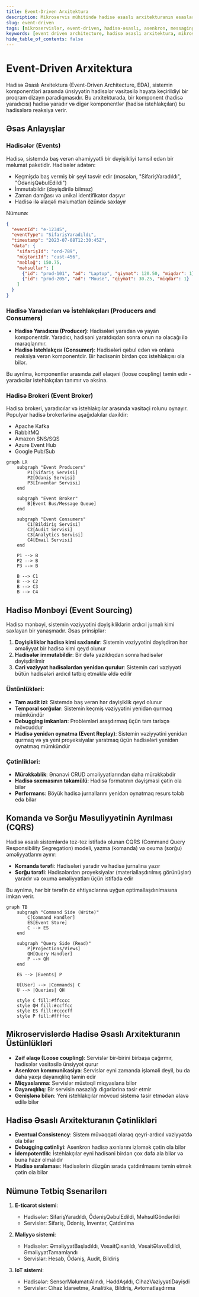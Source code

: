 ```yaml
---
title: Event-Driven Arxitektura
description: Mikroservis mühitində hadisə əsaslı arxitekturanın əsasları, üstünlükləri və tətbiq üsulları
slug: event-driven
tags: [mikroservislər, event-driven, hadisə-əsaslı, asenkron, messaging, event-sourcing]
keywords: [event driven architecture, hadisə əsaslı arxitektura, mikroservislər, asenkron kommunikasiya]
hide_table_of_contents: false
---
```


# Event-Driven Arxitektura
Hadisə Əsaslı Arxitektura (Event-Driven Architecture, EDA), sistemin komponentləri arasında ünsiyyətin hadisələr vasitəsilə həyata keçirildiyi bir proqram dizayn paradiqmasıdır. Bu arxitekturada, bir komponent (hadisə yaradıcısı) hadisə yaradır və digər komponentlər (hadisə istehlakçıları) bu hadisələrə reaksiya verir.

## Əsas Anlayışlar

### Hadisələr (Events)

Hadisə, sistemdə baş verən əhəmiyyətli bir dəyişikliyi təmsil edən bir məlumat paketidir. Hadisələr adətən:

- Keçmişdə baş vermiş bir şeyi təsvir edir (məsələn, "SifarişYaradıldı", "ÖdənişQəbulEdildi")
- İmmutabildir (dəyişdirilə bilməz)
- Zaman damğası və unikal identifikator daşıyır
- Hadisə ilə əlaqəli məlumatları özündə saxlayır

Nümunə:
```json
{
  "eventId": "e-12345",
  "eventType": "SifarişYaradıldı",
  "timestamp": "2023-07-08T12:30:45Z",
  "data": {
    "sifarişId": "ord-789",
    "müştəriId": "cust-456",
    "məbləğ": 150.75,
    "məhsullar": [
      {"id": "prod-101", "ad": "Laptop", "qiymət": 120.50, "miqdar": 1},
      {"id": "prod-205", "ad": "Mouse", "qiymət": 30.25, "miqdar": 1}
    ]
  }
}
```

### Hadisə Yaradıcıları və İstehlakçıları (Producers and Consumers)

- **Hadisə Yaradıcısı (Producer)**: Hadisələri yaradan və yayan komponentdir. Yaradıcı, hadisəni yaratdıqdan sonra onun nə olacağı ilə maraqlanmır.
- **Hadisə İstehlakçısı (Consumer)**: Hadisələri qəbul edən və onlara reaksiya verən komponentdir. Bir hadisənin birdən çox istehlakçısı ola bilər.

Bu ayrılma, komponentlər arasında zəif əlaqəni (loose coupling) təmin edir - yaradıcılar istehlakçıları tanımır və əksinə.

### Hadisə Brokeri (Event Broker)

Hadisə brokeri, yaradıcılar və istehlakçılar arasında vasitəçi rolunu oynayır. Populyar hadisə brokerlərinə aşağıdakılar daxildir:

- Apache Kafka
- RabbitMQ
- Amazon SNS/SQS
- Azure Event Hub
- Google Pub/Sub

```mermaid
graph LR
    subgraph "Event Producers"
        P1[Sifariş Servisi]
        P2[Ödəniş Servisi]
        P3[İnventar Servisi]
    end
    
    subgraph "Event Broker"
        B[Event Bus/Message Queue]
    end
    
    subgraph "Event Consumers"
        C1[Bildiriş Servisi]
        C2[Audit Servisi]
        C3[Analytics Servisi]
        C4[Email Servisi]
    end
    
    P1 --> B
    P2 --> B
    P3 --> B
    
    B --> C1
    B --> C2
    B --> C3
    B --> C4
```

## Hadisə Mənbəyi (Event Sourcing)

Hadisə mənbəyi, sistemin vəziyyətini dəyişikliklərin ardıcıl jurnalı kimi saxlayan bir yanaşmadır. Əsas prinsiplər:

1. **Dəyişikliklər hadisə kimi saxlanılır**: Sistemin vəziyyətini dəyişdirən hər əməliyyat bir hadisə kimi qeyd olunur
2. **Hadisələr immutabildir**: Bir dəfə yazıldıqdan sonra hadisələr dəyişdirilmir
3. **Cari vəziyyət hadisələrdən yenidən qurulur**: Sistemin cari vəziyyəti bütün hadisələri ardıcıl tətbiq etməklə əldə edilir

### Üstünlükləri:

- **Tam audit izi**: Sistemdə baş verən hər dəyişiklik qeyd olunur
- **Temporal sorğular**: Sistemin keçmiş vəziyyətini yenidən qurmaq mümkündür
- **Debugging imkanları**: Problemləri araşdırmaq üçün tam tarixçə mövcuddur
- **Hadisə yenidən oynatma (Event Replay)**: Sistemin vəziyyətini yenidən qurmaq və ya yeni proyeksiyalar yaratmaq üçün hadisələri yenidən oynatmaq mümkündür

### Çətinlikləri:

- **Mürəkkəblik**: Ənənəvi CRUD əməliyyatlarından daha mürəkkəbdir
- **Hadisə sxemasının təkamülü**: Hadisə formatının dəyişməsi çətin ola bilər
- **Performans**: Böyük hadisə jurnallarını yenidən oynatmaq resurs tələb edə bilər

## Komanda və Sorğu Məsuliyyətinin Ayrılması (CQRS)

Hadisə əsaslı sistemlərdə tez-tez istifadə olunan CQRS (Command Query Responsibility Segregation) modeli, yazma (komanda) və oxuma (sorğu) əməliyyatlarını ayırır:

- **Komanda tərəfi**: Hadisələri yaradır və hadisə jurnalına yazır
- **Sorğu tərəfi**: Hadisələrdən proyeksiyalar (materiallaşdırılmış görünüşlər) yaradır və oxuma əməliyyatları üçün istifadə edir

Bu ayrılma, hər bir tərəfin öz ehtiyaclarına uyğun optimallaşdırılmasına imkan verir.

```mermaid
graph TB
    subgraph "Command Side (Write)"
        C[Command Handler]
        ES[Event Store]
        C --> ES
    end
    
    subgraph "Query Side (Read)"
        P[Projections/Views]
        QH[Query Handler]
        P --> QH
    end
    
    ES --> |Events| P
    
    U[User] --> |Commands| C
    U --> |Queries| QH
    
    style C fill:#ffcccc
    style QH fill:#ccffcc
    style ES fill:#ccccff
    style P fill:#ffffcc
```

## Mikroservislərdə Hadisə Əsaslı Arxitekturanın Üstünlükləri

- **Zəif əlaqə (Loose coupling)**: Servislər bir-birini birbaşa çağırmır, hadisələr vasitəsilə ünsiyyət qurur
- **Asenkron kommunikasiya**: Servislər eyni zamanda işləməli deyil, bu da daha yaxşı dayanıqlılıq təmin edir
- **Miqyaslanma**: Servislər müstəqil miqyaslana bilər
- **Dayanıqlılıq**: Bir servisin nasazlığı digərlərinə təsir etmir
- **Genişlənə bilən**: Yeni istehlakçılar mövcud sistemə təsir etmədən əlavə edilə bilər

## Hadisə Əsaslı Arxitekturanın Çətinlikləri

- **Eventual Consistency**: Sistem müvəqqəti olaraq qeyri-ardıcıl vəziyyətdə ola bilər
- **Debugging çətinliyi**: Asenkron hadisə axınlarını izləmək çətin ola bilər
- **İdempotentlik**: İstehlakçılar eyni hadisəni birdən çox dəfə ala bilər və buna hazır olmalıdır
- **Hadisə sıralaması**: Hadisələrin düzgün sırada çatdırılmasını təmin etmək çətin ola bilər

## Nümunə Tətbiq Ssenarilərı

1. **E-ticarət sistemi**:
   - Hadisələr: SifarişYaradıldı, ÖdənişQəbulEdildi, MəhsulGöndərildi
   - Servislər: Sifariş, Ödəniş, İnventar, Çatdırılma

2. **Maliyyə sistemi**:
   - Hadisələr: ƏməliyyatBaşladıldı, VəsaitÇıxarıldı, VəsaitƏlavəEdildi, ƏməliyyatTamamlandı
   - Servislər: Hesab, Ödəniş, Audit, Bildiriş

3. **IoT sistemi**:
   - Hadisələr: SensorMəlumatıAlındı, HəddAşıldı, CihazVəziyyətiDəyişdi
   - Servislər: Cihaz İdarəetmə, Analitika, Bildiriş, Avtomatlaşdırma

